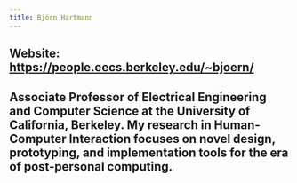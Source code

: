 ```yaml
---
title: Björn Hartmann
---
```


## Website: https://people.eecs.berkeley.edu/~bjoern/

## **Associate Professor** of Electrical Engineering and Computer Science at the University of California, Berkeley. My research in Human-Computer Interaction focuses on novel design, prototyping, and implementation tools for the era of post-personal computing.

## 
